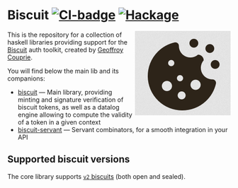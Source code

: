# Biscuit [![CI-badge][CI-badge]][CI-url] [![Hackage][hackage]][hackage-url]

<img src="https://raw.githubusercontent.com/biscuit-auth/biscuit-haskell/main/assets/biscuit-logo.png" align=right>

This is the repository for a collection of haskell libraries providing support for the [Biscuit][biscuit] auth toolkit, created by [Geoffroy Couprie][gcouprie].

You will find below the main lib and its companions:

* [biscuit](./biscuit/) — Main library, providing minting and signature verification of biscuit tokens, as well as a datalog engine allowing to compute the validity of a token in a given context
* [biscuit-servant](./biscuit-servant) — Servant combinators, for a smooth integration in your API

## Supported biscuit versions

The core library supports [`v2` biscuits][v2spec] (both open and sealed).

[CI-badge]: https://img.shields.io/github/workflow/status/Divarvel/biscuit-haskell/CI?style=flat-square
[CI-url]: https://github.com/Divarvel/biscuit-haskell/actions
[Hackage]: https://img.shields.io/hackage/v/biscuit-haskell?color=purple&style=flat-square
[hackage-url]: https://hackage.haskell.org/package/biscuit-haskell
[gcouprie]: https://github.com/geal
[biscuit]: https://www.clever-cloud.com/blog/engineering/2021/04/12/introduction-to-biscuit/
[v2spec]: https://github.com/CleverCloud/biscuit/blob/2.0/SPECIFICATIONS.md
